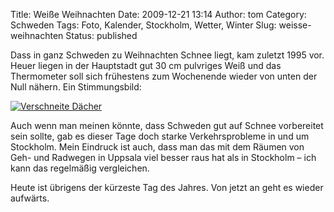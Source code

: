Title: Weiße Weihnachten
Date: 2009-12-21 13:14
Author: tom
Category: Schweden
Tags: Foto, Kalender, Stockholm, Wetter, Winter
Slug: weisse-weihnachten
Status: published

Dass in ganz Schweden zu Weihnachten Schnee liegt, kam zuletzt 1995 vor.
Heuer liegen in der Hauptstadt gut 30 cm pulvriges Weiß und das
Thermometer soll sich frühestens zum Wochenende wieder von unten der
Null nähern. Ein Stimmungsbild:

[![Verschneite
Dächer](http://www.fiket.de/pic/snotak_s.jpg "Verschneite Dächer")](http://www.fiket.de/pic/snotak_l.jpg)

Auch wenn man meinen könnte, dass Schweden gut auf Schnee vorbereitet
sein sollte, gab es dieser Tage doch starke Verkehrsprobleme in und um
Stockholm. Mein Eindruck ist auch, dass man das mit dem Räumen von Geh-
und Radwegen in Uppsala viel besser raus hat als in Stockholm – ich kann
das regelmäßig vergleichen.

Heute ist übrigens der kürzeste Tag des Jahres. Von jetzt an geht es
wieder aufwärts.

